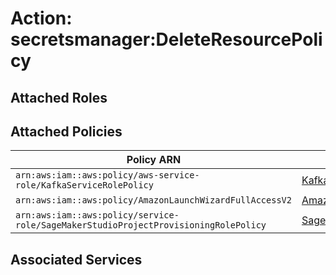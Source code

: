 # Action: secretsmanager:DeleteResourcePolicy

## Attached Roles

## Attached Policies

| Policy ARN | Policy Name |
|------------|-------------|
| `arn:aws:iam::aws:policy/aws-service-role/KafkaServiceRolePolicy` | [KafkaServiceRolePolicy](../policies.md#kafkaservicerolepolicy) |
| `arn:aws:iam::aws:policy/AmazonLaunchWizardFullAccessV2` | [AmazonLaunchWizardFullAccessV2](../policies.md#amazonlaunchwizardfullaccessv2) |
| `arn:aws:iam::aws:policy/service-role/SageMakerStudioProjectProvisioningRolePolicy` | [SageMakerStudioProjectProvisioningRolePolicy](../policies.md#sagemakerstudioprojectprovisioningrolepolicy) |

## Associated Services

